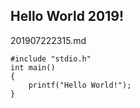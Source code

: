 ## Hello World 2019!

201907222315.md

```
#include "stdio.h"
int main()
{
	printf("Hello World!");
}
```

